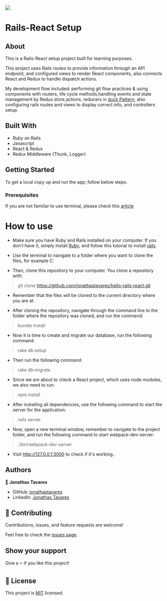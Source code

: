 ![](https://img.shields.io/badge/Microverse-blueviolet)

# Rails-React Setup

## About

This is a Rails-React setup project built for learning purposes.

This project uses Rails routes to provide information through an API endpoint, and configured views to render React components, also connects React and Redux to handle dispatch actions.

My development flow included: performing git flow practices & using components with routers, life cycle methods,handling events and state management by Redux store,actions, reducers in [duck Pattern](https://github.com/erikras/ducks-modular-redux), also configuring rails routes and views to display correct info, and controllers setup.

## Built With

- Ruby on Rails
- Javascript
- React & Redux
- Redux Middleware (Thunk, Logger)

## Getting Started

To get a local copy up and run the app; follow below steps.

### Prerequisites

If you are not familiar to use terminal, please check this [article](https://www.theodinproject.com/courses/web-development-101/lessons/command-line-basics-web-development-101)

# How to use

- Make sure you have Ruby and Rails installed on your computer. If you don't have it, simply install [Ruby](https://www.ruby-lang.org/pt/documentation/installation/), and follow this tutorial to install [rails](https://gorails.com/setup/ubuntu/20.10).

- Use the terminal to navigate to a folder where you want to clone the files, for example C:

- Then, clone this repository to your computer. You clone a repository with:

> git clone https://github.com/jonathastavares/hello-rails-react.git

- Remember that the files will be cloned to the current directory where you are at.

- After cloning the repository, navigate through the command line to the folder where the repository was cloned, and run the command:

> bundle install

- Now it is time to create and migrate our database, run the following command:

> rake db:setup

- Then run the following command:

> rake db:migrate

- Since we are about to check a React project, which uses node modules, we also need to run:

> npm install

- After installing all dependencies, use the following command to start the server for the application:

> rails server

- Now, open a new terminal window, remember to navigate to the project folder, and run the following command to start webpack-dev-server:

> ./bin/webpack-dev-server

- Visit http://127.0.0.1:3000 to check if it's working..

## Authors

👤 **Jonathas Tavares**

- GitHub: [jonathastavares](https://github.com/jonathastavares)
- LinkedIn: [Jonathas Tavares](https://www.linkedin.com/in/jonathas-tavares)

## 🤝 Contributing

Contributions, issues, and feature requests are welcome!

Feel free to check the [issues page](../../issues/).

## Show your support

Give a ⭐️ if you like this project!

## 📝 License

This project is [MIT](./MIT.md) licensed.
